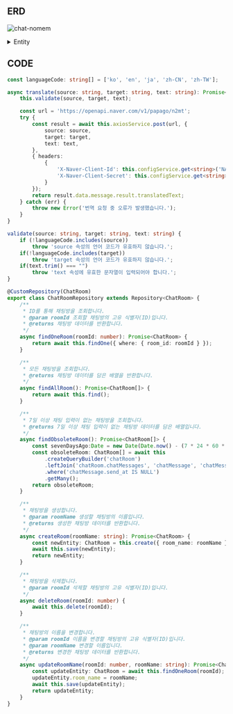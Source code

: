 ## ERD

![chat-nomem](https://github.com/SD-PARK/papago-chat/assets/97375357/5e56a34e-dbcd-4bd9-b28a-dccb09836dd9)

<details>
<summary>Entity</summary>
<div markdown="1">

    @PrimaryGeneratedColumn()
    room_id: number;

    @Column({ length: 30, nullable: false })
    room_name: string;

    @Column({ default: () => 'CURRENT_TIMESTAMP' })
    created_at: Date;

    @OneToMany(() => ChatMessage, chatMessage => chatMessage.chatRoom)
    @JoinColumn({ name: 'room_id' })
    chatMessages: ChatRoom;
    
</div>
<div markdown="2">
  
    @PrimaryGeneratedColumn()
    message_id: number;

    @Column({ nullable: false })
    room_id: number;

    @Column({ length: 45, nullable: false })
    user_name: string;
    
    @Column({ default: () => 'CURRENT_TIMESTAMP'})
    send_at: Date;

    @Column({ length: 5, nullable: false })
    language: string;

    @Column({ type: 'text', nullable: false })
    message_text: string;

    @ManyToOne(() => ChatRoom, chatRoom => chatRoom.chatMessages)
    @JoinColumn({ name: 'room_id' })
    chatRoom: ChatRoom;
    
</div>
</details>

## CODE
```ts
const languageCode: string[] = ['ko', 'en', 'ja', 'zh-CN', 'zh-TW'];

async translate(source: string, target: string, text: string): Promise<string> {
    this.validate(source, target, text);

    const url = 'https://openapi.naver.com/v1/papago/n2mt';
    try {
        const result = await this.axiosService.post(url, {
            source: source,
            target: target,
            text: text,
        },
        { headers:
            {
                'X-Naver-Client-Id': this.configService.get<string>('NAVER_CLIENT_ID'),
                'X-Naver-Client-Secret': this.configService.get<string>('NAVER_CLIENT_SECRET'),
            }
        });
        return result.data.message.result.translatedText;
    } catch (err) {
        throw new Error('번역 요청 중 오류가 발생했습니다.');
    }
}

validate(source: string, target: string, text: string) {
    if (!languageCode.includes(source))
        throw 'source 속성의 언어 코드가 유효하지 않습니다.';
    if(!languageCode.includes(target))
        throw 'target 속성의 언어 코드가 유효하지 않습니다.';
    if(text.trim() === "")
        throw 'text 속성에 유효한 문자열이 입력되어야 합니다.';
}
```

```ts
@CustomRepository(ChatRoom)
export class ChatRoomRepository extends Repository<ChatRoom> {
    /**
     * ID를 통해 채팅방을 조회합니다.
     * @param roomId 조회할 채팅방의 고유 식별자(ID)입니다.
     * @returns 채팅방 데이터를 반환합니다.
     */
    async findOneRoom(roomId: number): Promise<ChatRoom> {
        return await this.findOne({ where: { room_id: roomId } });
    }

    /**
     * 모든 채팅방을 조회합니다.
     * @returns 채팅방 데이터를 담은 배열을 반환합니다.
     */
    async findAllRoom(): Promise<ChatRoom[]> {
        return await this.find();
    }

    /**
     * 7일 이상 채팅 입력이 없는 채팅방을 조회합니다.
     * @returns 7일 이상 채팅 입력이 없는 채팅방 데이터를 담은 배열입니다.
     */
    async findObsoleteRoom(): Promise<ChatRoom[]> {
        const sevenDaysAgo:Date = new Date(Date.now() - (7 * 24 * 60 * 60 * 1000));
        const obsoleteRoom: ChatRoom[] = await this
            .createQueryBuilder('chatRoom')
            .leftJoin('chatRoom.chatMessages', 'chatMessage', 'chatMessage.send_at >= :sevenDaysAgo', { sevenDaysAgo })
            .where('chatMessage.send_at IS NULL')
            .getMany();
        return obsoleteRoom;
    }

    /**
     * 채팅방을 생성합니다.
     * @param roomName 생성할 채팅방의 이름입니다.
     * @returns 생성한 채팅방 데이터를 반환합니다.
     */
    async createRoom(roomName: string): Promise<ChatRoom> {
        const newEntity: ChatRoom = this.create({ room_name: roomName });
        await this.save(newEntity);
        return newEntity;
    }

    /**
     * 채팅방을 삭제합니다.
     * @param roomId 삭제할 채팅방의 고유 식별자(ID)입니다.
     */
    async deleteRoom(roomId: number) {
        await this.delete(roomId);
    }

    /**
     * 채팅방의 이름을 변경합니다.
     * @param roomId 이름을 변경할 채팅방의 고유 식별자(ID)입니다.
     * @param roomName 변경할 이름입니다.
     * @returns 변경한 채팅방 데이터를 반환합니다.
     */
    async updateRoomName(roomId: number, roomName: string): Promise<ChatRoom> {
        const updateEntity: ChatRoom = await this.findOneRoom(roomId);
        updateEntity.room_name = roomName;
        await this.save(updateEntity);
        return updateEntity;
    }
}
```